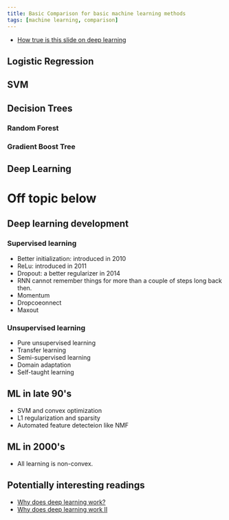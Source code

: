 ```yaml
---
title: Basic Comparison for basic machine learning methods
tags: [machine learning, comparison]
---
```


+ [How true is this slide on deep learning](https://www.quora.com/How-true-is-this-slide-on-deep-learning)


## Logistic Regression


## SVM


## Decision Trees

### Random Forest

### Gradient Boost Tree

## Deep Learning



# Off topic below

## Deep learning development

### Supervised learning

+ Better initialization: introduced in 2010
+ ReLu: introduced in 2011
+ Dropout: a better regularizer in 2014
+ RNN cannot remember things for more than a couple of steps long back then.
+ Momentum
+ Dropcoeonnect
+ Maxout

### Unsupervised learning

+ Pure unsupervised learning
+ Transfer learning 
+ Semi-supervised learning 
+ Domain adaptation
+ Self-taught learning

## ML in late 90's 

+ SVM and convex optimization
+ L1 regularization and sparsity
+ Automated feature detecteion like NMF

## ML in 2000's

+ All learning is non-convex.

## Potentially interesting readings

+ [Why does deep learning work?](https://charlesmartin14.wordpress.com/2015/03/25/why-does-deep-learning-work/)
+ [Why does deep learning work II](https://charlesmartin14.wordpress.com/2015/04/01/why-deep-learning-works-ii-the-renormalization-group/)



